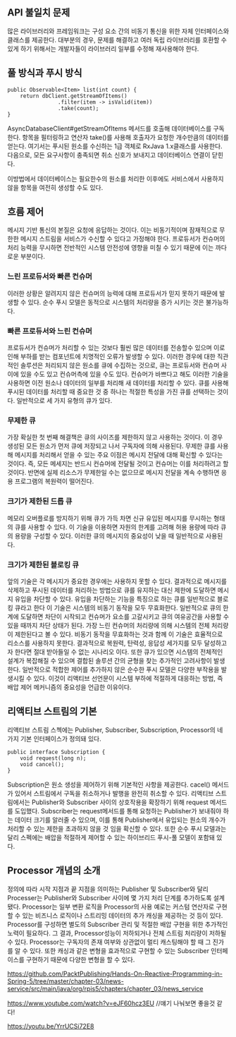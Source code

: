 ## API 불일치 문제
많은 라이브러리와 프레임워크는 구성 요소 간의 비동기 통신을 위한 자체 인터페이스와 클래스를 제공한다. 대부분의 경우, 문제를 해결하고 여러 독립 라이브러리를 호환할 수 있게 하기 위해서는 개발자들이 라이브러리 일부를 수정해 재사용해야 한다.
## 풀 방식과 푸시 방식
```
public Observable<Item> list(int count) {
    return dbClient.getStreamOfItems()
                .filter(item -> isValid(item))
                .take(count);
}
```
AsyncDatabaseClient#getStreamOfItems 메서드를 호출해 데이터베이스를 구독한다.
항목을 필터링하고 연산자 take()를 사용해 호출자가 요청한 개수만큼의 데이터를 얻는다.
여기서는 푸시된 원소를 수신하는 1급 객체로 RxJava 1.x클래스를 사용한다. 다음으로, 모든 요구사항이 충족되면 취소 신호가 보내지고 데이터베이스 연결이 닫힌다.

이방법에서 데이터베이스는 필요한수의 원소를 처리한 이후에도 서비스에서 사용하지 않을 항목을 여전히 생성할 수도 있다.

## 흐름 제어
메시지 기반 통신의 본질은 요청에 응답하는 것이다. 이는 비동기적이며 잠재적으로 무한한 메시지 스트림을 서비스가 수신할 수 있다고 가정해야 한다. 프로듀서가 컨슈머의 처리 능력을 무시하면 전반적인 시스템 안전성에 영향을 미칠 수 있기 때문에 이는 까다로운 부분이다.

### 느린 프로듀서와 빠른 컨슈머
이러한 상황은 알려지지 않은 컨슈머의 능력에 대해 프로듀서가 믿지 못하기 때문에 발생할 수 있다.
순수 푸시 모델은 동적으로 시스템의 처리량을 증가 시키는 것은 불가능하다.

### 빠른 프로듀서와 느린 컨슈머
프로듀서가 컨슈머가 처리할 수 있는 것보다 훨씬 많은 데이터를 전송할수 있으며 이로 인해 부하를 받는 컴포넌트에 치명적인 오류가 발생할 수 있다.
이러한 경우에 대한 직관적인 솔루션은 처리되지 않은 원소를 큐에 수집하는 것으로, 큐는 프로듀서와 컨슈머 사이에 있을 수도 있고 컨슈머측에 있을 수도 있다. 
컨슈머가 바쁘다고 해도 이러한 기술을 사용하면 이전 원소나 데이터의 일부를 처리해 새 데이터를 처리할 수 있다.
큐를 사용해 푸시된 데이터를 처리할 때 중요한 것 중 하나는 적절한 특성을 가진 큐를 선택하는 것이다. 일반적으로 세 가지 유형의 큐가 있다.

### 무제한 큐
가장 확실한 첫 번째 해결책은 큐의 사이즈를 제한하지 않고 사용하는 것이다. 이 경우 생성된 모든 원소가 먼저 큐에 저장되고 나서 구독자에 의해 사용된다.
무제한 큐를 사용해 메시지를 처리해서 얻을 수 있는 주요 이점은 메시지 전달에 대해 확신할 수 있다는 것이다. 즉, 모든 메세지는 반드시 컨슈머에 전달될 것이고 컨슈머는 이를 처리하려고 할 것이다. 반면에 실제 리소스가 무제한일 수는 없으므로 메시지 전달을 계속 수행하면 응용 프로그램의 복원력이 떨어진다.

### 크기가 제한된 드롭 큐
메모리 오버플로를 방지하기 위해 큐가 가득 차면 신규 유입된 메시지를 무시하는 형태의 큐를 사용할 수 있다.
이 기술을 이용하면 자원의 한계를 고려해 허용 용량에 따라 큐의 용량을 구성할 수 있다. 이러한 큐의 메시지의 중요성이 낮을 때 일반적으로 사용된다. 

### 크기가 제한된 블로킹 큐
앞의 기술은 각 메시지가 중요한 경우에는 사용하지 못할 수 있다. 결과적으로 메시지를 삭제하고 푸시된 데이터를 처리하는 방법으로 큐를 유지하는 대신 제한에 도달하면 메시지 유입을 차단할 수 있다. 유입을 차단하는 기능을 특징으로 하는 큐를 일반적으로 블로킹 큐라고 한다
이 기술은 시스템의 비동기 동작을 모두 무효화한다. 일반적으로 큐의 한계에 도달하면 차단이 시작되고 컨슈머가 요소를 고갈시키고 큐의 여유공간을 사용할 수 있을 때까지 차단 상태가 된다. 
가장 느린 컨슈머의 처리량에 의해 시스템의 전체 처리량이 제한된다고 볼 수 있다. 비동기 동작을 무효화하는 것과 함께 이 기술은 효율적으로 리소스를 사용하지 못한다. 결과적으로 복원력, 탄력성, 응답성 세가지를 모두 달성하고자 한다면 절대 받아들일 수 없는 시나리오 이다.
또한 큐가 있으면 시스템의 전체적인 설계가 복잡해질 수 있으며 결합된 솔루션 간의 균형을 찾는 추가적인 고려사항이 발생한다.
일반적으로 적합한 제어를 추가하지 않은 순수한 푸시 모델은 다양한 부작용을 발생시킬 수 있다. 이것이 리액티브 선언문이 시스템 부하에 적절하게 대응하는 방법, 즉 배압 제어 메커니즘의 중요성을 언급한 이유이다.

## 리액티브 스트림의 기본
리액티브 스트림 스첵에는 Publisher, Subscriber, Subscription, Processor의 네 가지 기본 인터페이스가 정의돼 있다.

```
public interface Subscription {
    void request(long n);
    void cancel();
}
```
Subscription은 원소 생성을 제어하기 위해 기본적인 사항을 제공한다. cacel() 메서드가 있어서 스트림에서 구독을 취소하거나 발행을 완전히 취소할 수 있다. 
리액티브 스트림에서는 Publisher와 Subscriber 사이의 상호작용을 확장하기 위해  request 메서드를 도입했다.
Subscriber는 request메서드를 통해 요청하는 Publisher가 보내줘야 하는 데이터 크기를 알러줄 수 있으며, 이를 통해 Publisher에서 유입되는 원소의 개수가 처리할 수 있는 제한을 초과하지 않을 것 임을 확신할 수 있다.
또한 순수 푸시 모델과는 달리 스펙에는 배압을 적절하게 제어할 수 있는 하이브리드 푸시-풀 모델이 포함돼 있다.

## Processor 개념의 소개
정의에 따라 시작 지점과 끝 지점을 의미하는 Publisher 및 Subscriber와 달리 Processer는 Publisher와 Subscriber 사이에 몇 가지 처리 단계를 추가하도록 설계됐다. Processor는 일부 변환 로직을 Processor의 사용 예로는 커스텀 연산자로 구현할 수 있는 비즈니스 로직이나 스트리밍 데이터의 추가 캐싱을 제공하는 것 등이 있다.
Processor를 구성하면 별도의 Subscriber 관리 및 적절한 배압 구현을 위한 추가적인 노력이 필요하다. 그 결과, Processor성능이 저하되거나 전체 스트림 처리량이 저하될 수 있다.
Processor는 구독자의 존재 여부와 상관없이 멀티 캐스팅해야 할 때 그 진가를 알 수 있다. 또한 캐싱과 같은 변형을 효과적으로 구현할 수 있는 Subscriber 인터페이스를 구현하기 때문에 다양한 변형을 할 수 있다.

https://github.com/PacktPublishing/Hands-On-Reactive-Programming-in-Spring-5/tree/master/chapter-03/news-service/src/main/java/org/rpis5/chapters/chapter_03/news_service

https://www.youtube.com/watch?v=eJF60hcz3EU //얘기 나눠보면 좋을것 같다!

https://youtu.be/YrrUCSi72E8